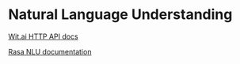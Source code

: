 # Natural Language Understanding

[Wit.ai HTTP API docs](https://wit.ai/docs/http/20170307)

[Rasa NLU documentation](https://rasa.com/docs/nlu/)